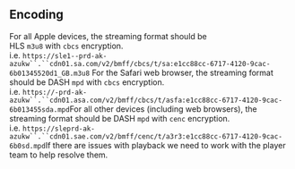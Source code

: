 

## Encoding

For all Apple devices, the streaming format should be HLS `m3u8` with `cbcs` encryption.  
i.e. `https://sle1--prd-ak-azukw``.``cdn01.sa.com/v2/bmff/cbcs/t/sa:e1cc88cc-6717-4120-9cac-6b01345520d1_GB.m3u8`
For the Safari web browser, the streaming format should be DASH `mpd` with `cbcs` encryption.  
i.e. `https://-prd-ak-azukw``.``cdn01.asa.com/v2/bmff/cbcs/t/asfa:e1cc88cc-6717-4120-9cac-6b013455sda.mpd`For all other devices (including web browsers), the streaming format should be DASH `mpd` with `cenc` encryption.  
i.e. `https://sleprd-ak-azukw``.``cdn01.sae.com/v2/bmff/cenc/t/a3r3:e1cc88cc-6717-4120-9cac-6b0sd.mpd`If there are issues with playback we need to work with the player team to help resolve them.
